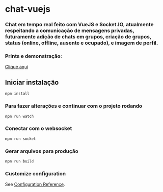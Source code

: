# chat-vuejs

### Chat em tempo real feito com VueJS e Socket.IO, atualmente respeitando a comunicação de mensagens privadas, futuramente adição de chats em grupos, criação de grupos, status (online, offline, ausente e ocupado), e imagem de perfil.

### Prints e demonstração:

[Clique aqui](https://imgur.com/a/N62IJew)

## Iniciar instalação
```
npm install
```

### Para fazer alterações e continuar com o projeto rodando
```
npm run watch
```

### Conectar com o websocket
```
npm run socket
```

### Gerar arquivos para produção
```
npm run build
```

### Customize configuration
See [Configuration Reference](https://cli.vuejs.org/config/).
